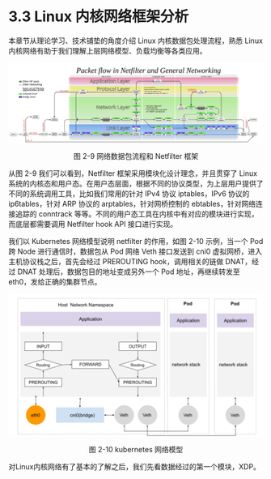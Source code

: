 # 3.3 Linux 内核网络框架分析

本章节从理论学习、技术铺垫的角度介绍 Linux 内核数据包处理流程，熟悉 Linux 内核网络有助于我们理解上层网络模型、负载均衡等各类应用。

<div  align="center">
	<img src="../assets/Netfilter-packet-flow.svg" width = "800"  align=center />
	<p>图 2-9 网络数据包流程和 Netfilter 框架</p>
</div>

从图 2-9 我们可以看到，Netfilter 框架采用模块化设计理念，并且贯穿了 Linux 系统的内核态和用户态。在用户态层面，根据不同的协议类型，为上层用户提供了不同的系统调用工具，比如我们常用的针对 IPv4 协议 iptables，IPv6 协议的 ip6tables，针对 ARP 协议的 arptables，针对网桥控制的 ebtables，针对网络连接追踪的 conntrack 等等。不同的用户态工具在内核中有对应的模块进行实现，而底层都需要调用 Netfilter hook API 接口进行实现。


我们以 Kubernetes 网络模型说明 netfilter 的作用，如图 2-10 示例，当一个 Pod 跨 Node 进行通信时，数据包从 Pod 网络 Veth 接口发送到 cni0 虚拟网桥，进入主机协议栈之后，首先会经过 PREROUTING hook，调用相关的链做 DNAT，经过 DNAT 处理后，数据包目的地址变成另外一个 Pod 地址，再继续转发至 eth0，发给正确的集群节点。

<div  align="center">
	<img src="../assets/netfilter-k8s.png" width = "550"  align=center />
	<p>图 2-10 kubernetes 网络模型</p>
</div>


对Linux内核网络有了基本的了解之后，我们先看数据经过的第一个模块，XDP。